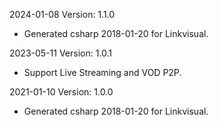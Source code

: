 2024-01-08 Version: 1.1.0
- Generated csharp 2018-01-20 for Linkvisual.

2023-05-11 Version: 1.0.1
- Support Live Streaming and VOD P2P.

2021-01-10 Version: 1.0.0
- Generated csharp 2018-01-20 for Linkvisual.

